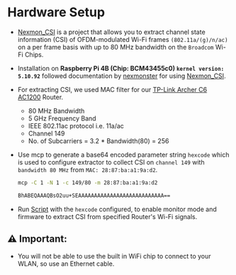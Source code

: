 # Hardware Setup

- [Nexmon_CSI](https://github.com/seemoo-lab/nexmon_csi) is a project that allows you to extract channel state information (CSI) of OFDM-modulated Wi-Fi frames `(802.11a/(g)/n/ac)` on a per frame basis with up to 80 MHz bandwidth on the `Broadcom` Wi-Fi Chips.

- Installation on **Raspberry Pi 4B (Chip: BCM43455c0) `kernel version: 5.10.92`** followed documentation by [nexmonster](https://github.com/nexmonster/nexmon_csi/tree/pi-5.10.92) for using [Nexmon_CSI](https://github.com/seemoo-lab/nexmon_csi).

- For extracting CSI, we used MAC filter for our [TP-Link Archer C6 AC1200](https://openwrt.org/toh/tp-link/archer_c6_v3) Router.
    - 80 MHz Bandwidth
    - 5 GHz Frequency Band
    - IEEE 802.11ac protocol i.e. 11a/ac
    - Channel 149
    - No. of Subcarriers  = 3.2 * Bandwidth(80) = 256

- Use mcp to generate a base64 encoded parameter string `hexcode` which is used to configure extractor to collect CSI on `channel 149` with `bandwidth 80 MHz` from `MAC: 28:87:ba:a1:9a:d2`.
    ```bash
    mcp -C 1 -N 1 -c 149/80 -m 28:87:ba:a1:9a:d2

    BhABEQAAAQBsO2uu+SEAAAAAAAAAAAAAAAAAAAAAAAAAAA==
    ```

- Run [Script](./start.sh) with the `hexcode` configured, to enable monitor mode and firmware to extract CSI from specified Router's Wi-Fi signals.

<!-- - Collect CSI by listening on socket `5500` for UDP packets and store `3500` CSI samples in a pcap file `output.pcap`. 
    ```
    tcpdump -i wlan0 dst port 5500 -vv -w output.pcap -c 3500
    ``` -->

## ⚠️ Important: 
- You will not be able to use the built in WiFi chip to connect to your WLAN, so use an Ethernet cable.